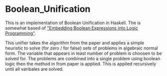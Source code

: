 # Boolean_Unification
This is an implementation of Boolean Unification in Haskell.
The is somewhat based of ["Embedding Boolean Expressions into Logic Programming"](https://core.ac.uk/download/pdf/82206645.pdf).

This unifier takes the algorithm from the paper and applies a simple heuristic to solve (for zero / for false) sets of problems in algebraic normal form.
The variable that appears in least number of problem is choosen to be solved for.
The problems are combined into a single problem using boolean logic then the method in from paper is applied.
This is appiled recursively until all varibales are solved.
